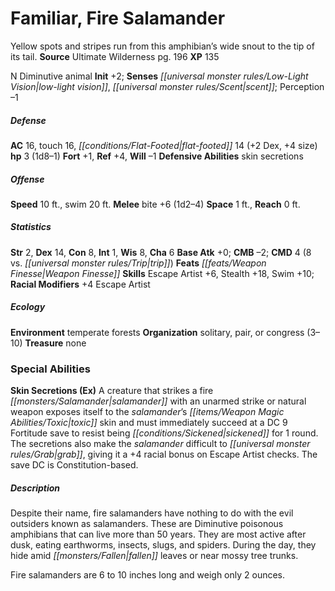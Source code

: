 ﻿---
cssclass: [monsters]
title1: Familiar, Fire Salamander
desc_short: Yellow spots and stripes run from this amphibian's wide snout to the tip
  of its tail.
title2: Fire Salamander
CR: 1/3
sources:
- name: Ultimate Wilderness
  page: 196
  link: http://paizo.com/products/btpy9ujo
XP: 135
alignment: N
size: Diminutive
type: animal
initiative:
  bonus: 2
senses:
  low-light vision: true
  scent: true
AC:
  AC: 16
  touch: 16
  flat_footed: 14
  components:
    dex: 2
    size: 4
HP:
  HP: 3
  long: 1d8-1
saves:
  fort: 1
  ref: 4
  will: -1
defensive_abilities:
- skin secretions
speeds:
  base: 10
  swim: 20
attacks:
  melee:
  - - text: bite +6 (1d2-4)
      entries:
      - - damage: 1d2-4
      attack: bite
      bonus:
      - 6
space: 1
reach: 0
ability_scores:
  STR: 2
  DEX: 14
  CON: 8
  INT: 1
  WIS: 8
  CHA: 6
BAB: 0
CMB: -2
CMD: 4
CMD_other: 8 vs. trip
feats:
- name: Weapon Finesse
skills:
  Escape Artist: 6
  Stealth: 18
  Swim: 10
  Perception: -1
  _racial_mods:
    Escape Artist:
      _: 4
ecology:
  environment: temperate forests
  organization: solitary, pair, or congress (3-10)
  treasure_type: none
special_abilities:
  Skin Secretions (Ex): A creature that strikes a fire salamander with an unarmed
    strike or natural weapon exposes itself to the salamander's toxic skin and must
    immediately succeed at a DC 9 Fortitude save to resist being sickened for 1 round.
    The secretions also make the salamander difficult to grab, giving it a +4 racial
    bonus on Escape Artist checks. The save DC is Constitution-based.
desc_long: |-
  Despite their name, fire salamanders have nothing to do with the evil outsiders known as salamanders. These are Diminutive poisonous amphibians that can live more than 50 years. They are most active after dusk, eating earthworms, insects, slugs, and spiders. During the day, they hide amid fallen leaves or near mossy tree trunks.

   Fire salamanders are 6 to 10 inches long and weigh only 2 ounces.

---

# Familiar, Fire Salamander
Yellow spots and stripes run from this amphibian’s wide snout to the tip of its tail.
**Source** Ultimate Wilderness pg. 196
**XP** 135

N Diminutive animal
**Init** +2; **Senses** _[[universal monster rules/Low-Light Vision|low-light vision]]_, _[[universal monster rules/Scent|scent]]_; Perception –1

##### Defense

**AC** 16, touch 16, _[[conditions/Flat-Footed|flat-footed]]_ 14 (+2 Dex, +4 size)
**hp** 3 (1d8–1)
**Fort** +1, **Ref** +4, **Will** –1
**Defensive Abilities** skin secretions

##### Offense
**Speed** 10 ft., swim 20 ft.
**Melee** bite +6 (1d2–4)
**Space** 1 ft., **Reach** 0 ft.

##### Statistics
**Str** 2, **Dex** 14, **Con** 8, **Int** 1, **Wis** 8, **Cha** 6
**Base Atk** +0; **CMB** –2; **CMD** 4 (8 vs. _[[universal monster rules/Trip|trip]]_)
**Feats** _[[feats/Weapon Finesse|Weapon Finesse]]_
**Skills** Escape Artist +6, Stealth +18, Swim +10; **Racial Modifiers** +4 Escape Artist

##### Ecology

**Environment** temperate forests
**Organization** solitary, pair, or congress (3–10)
**Treasure** none

### Special Abilities
**Skin Secretions (Ex)** A creature that strikes a fire _[[monsters/Salamander|salamander]]_ with an unarmed strike or natural weapon exposes itself to the _salamander_’s _[[items/Weapon Magic Abilities/Toxic|toxic]]_ skin and must immediately succeed at a DC 9 Fortitude save to resist being _[[conditions/Sickened|sickened]]_ for 1 round. The secretions also make the _salamander_ difficult to _[[universal monster rules/Grab|grab]]_, giving it a +4 racial bonus on Escape Artist checks. The save DC is Constitution-based.

##### Description

Despite their name, fire salamanders have nothing to do with the evil outsiders known as salamanders. These are Diminutive poisonous amphibians that can live more than 50 years. They are most active after dusk, eating earthworms, insects, slugs, and spiders. During the day, they hide amid _[[monsters/Fallen|fallen]]_ leaves or near mossy tree trunks.

Fire salamanders are 6 to 10 inches long and weigh only 2 ounces.